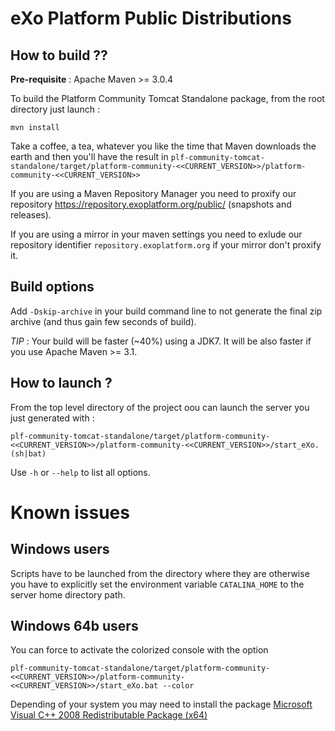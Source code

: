 eXo Platform Public Distributions
=================================

How to build ??
--------------

**Pre-requisite** : Apache Maven >= 3.0.4

To build the Platform Community Tomcat Standalone package, from the root directory just launch :

    mvn install

Take a coffee, a tea, whatever you like the time that Maven downloads the earth and then you'll have the result in `plf-community-tomcat-standalone/target/platform-community-<<CURRENT_VERSION>>/platform-community-<<CURRENT_VERSION>>`

If you are using a Maven Repository Manager you need to proxify our repository <https://repository.exoplatform.org/public/> (snapshots and releases).

If you are using a mirror in your maven settings you need to exlude our repository identifier `repository.exoplatform.org` if your mirror don't proxify it.

Build options
-------------

Add `-Dskip-archive` in your build command line to not generate the final zip archive (and thus gain few seconds of build).

*TIP* : Your build will be faster (~40%) using a JDK7. It will be also faster if you use Apache Maven >= 3.1.

How to launch ?
---------------

From the top level directory of the project oou can launch the server you just generated with :

    plf-community-tomcat-standalone/target/platform-community-<<CURRENT_VERSION>>/platform-community-<<CURRENT_VERSION>>/start_eXo.(sh|bat)

Use `-h` or `--help` to list all options.

Known issues
============

Windows users
-------------

Scripts have to be launched from the directory where they are otherwise you have to explicitly set the environment variable `CATALINA_HOME` to the server home directory path.

Windows 64b users
-----------------

You can force to activate the colorized console with the option 

    plf-community-tomcat-standalone/target/platform-community-<<CURRENT_VERSION>>/platform-community-<<CURRENT_VERSION>>/start_eXo.bat --color

Depending of your system you may need to install the package [Microsoft Visual C++ 2008 Redistributable Package (x64)](http://www.microsoft.com/en-us/download/confirmation.aspx?id=15336)
